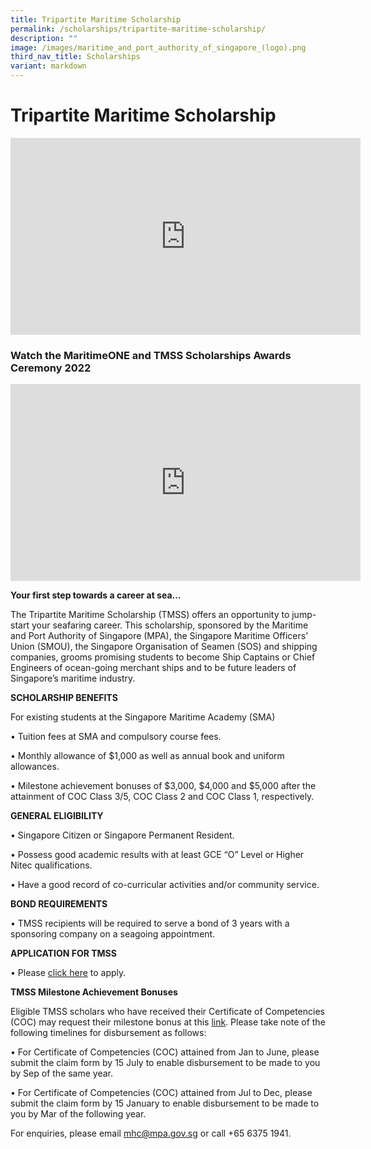 ```yaml
---
title: Tripartite Maritime Scholarship
permalink: /scholarships/tripartite-maritime-scholarship/
description: ""
image: /images/maritime_and_port_authority_of_singapore_(logo).png
third_nav_title: Scholarships
variant: markdown
---
```

Tripartite Maritime Scholarship
===============================
<iframe allowfullscreen="" allow="accelerometer; autoplay; clipboard-write; encrypted-media; gyroscope; picture-in-picture; web-share" frameborder="0" title="YouTube video player" src="https://www.youtube.com/embed/5ki-9aeWgfA?si=4-fFWCazthdRl7NB" height="315" width="560"></iframe>

### Watch the MaritimeONE and TMSS Scholarships Awards Ceremony 2022
<iframe allowfullscreen="" allow="accelerometer; autoplay; clipboard-write; encrypted-media; gyroscope; picture-in-picture; web-share" frameborder="0" title="YouTube video player" src="https://www.youtube.com/embed/EE5BCJq0QW8?si=4znKeQg7E4Gt1hv8" height="315" width="560"></iframe>

**Your first step towards a career at sea…**

The Tripartite Maritime Scholarship (TMSS) offers an opportunity to jump-start your seafaring career. This scholarship, sponsored by the Maritime and Port Authority of Singapore (MPA), the Singapore Maritime Officers’ Union (SMOU), the Singapore Organisation of Seamen (SOS) and shipping companies, grooms promising students to become Ship Captains or Chief Engineers of ocean-going merchant ships and to be future leaders of Singapore’s maritime industry.

**SCHOLARSHIP BENEFITS**

For existing students at the Singapore Maritime Academy (SMA)

• Tuition fees at SMA and compulsory course fees.

• Monthly allowance of $1,000 as well as annual book and uniform allowances.

• Milestone achievement bonuses of $3,000, $4,000 and $5,000 after the attainment of COC Class 3/5, COC Class 2 and COC Class 1, respectively.

**GENERAL ELIGIBILITY**

• Singapore Citizen or Singapore Permanent Resident.

• Possess good academic results with at least GCE “O” Level or Higher Nitec qualifications.

• Have a good record of co-curricular activities and/or community service.

**BOND REQUIREMENTS**

• TMSS recipients will be required to serve a bond of 3 years with a sponsoring company on a seagoing appointment.

**APPLICATION FOR TMSS**

• Please&nbsp;[click here](https://form.gov.sg/640ed3eaeb5f8e0011c759d6)&nbsp;to apply.

**TMSS Milestone Achievement Bonuses**

Eligible TMSS scholars who have received their Certificate of Competencies (COC) may request their milestone bonus at this&nbsp;[link](https://form.gov.sg/5da0114f458d72001f8ee0d8). Please take note of the following timelines for disbursement as follows:

• For Certificate of Competencies (COC) attained from&nbsp;Jan to June, please submit the claim form by&nbsp;15 July&nbsp;to enable disbursement to be made to you by Sep of the same year.

• For Certificate of Competencies (COC) attained from&nbsp;Jul to Dec, please submit the claim form by&nbsp;15 January&nbsp;to enable disbursement to be made to you by Mar of the following year.

For enquiries, please email&nbsp;[mhc@mpa.gov.sg](mailto:mhc@mpa.gov.sg)&nbsp;or call +65 6375 1941.
